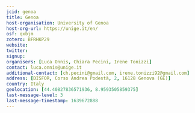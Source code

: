 ```yaml
---
jcid: genoa
title: Genoa
host-organisation: University of Genoa
host-org-url: https://unige.it/en/
osf: qxbjm
zotero: BFRHKP29
website: 
twitter: 
signup: 
organisers: [Luca Onnis, Chiara Pecini, Irene Tonizzi]
contact: luca.onnis@unige.it
additional-contact: [ch.pecini@gmail.com, irene.tonizzi92@gmail.com]
address: [DISFOR, Corso Andrea Podestà, 2, 16128 Genova (GE)]
country: Italy
geolocation: [44.40827836571936, 8.9593505859375]
last-message-level: 3
last-message-timestamp: 1639672888
---
```



